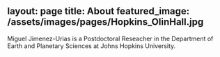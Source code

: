 layout: page
title: About
featured_image: /assets/images/pages/Hopkins_OlinHall.jpg
---

Miguel Jimenez-Urias is a Postdoctoral Reseacher in the Department of Earth and Planetary Sciences at Johns Hopkins University. 